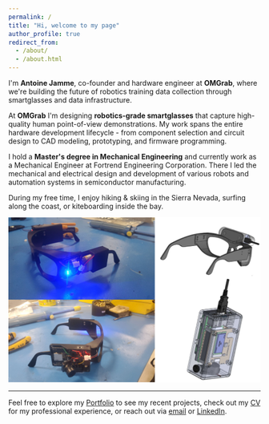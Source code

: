 ```yaml
---
permalink: /
title: "Hi, welcome to my page"
author_profile: true
redirect_from:
  - /about/
  - /about.html
---
```


I'm **Antoine Jamme**, co-founder and hardware engineer at **OMGrab**, where we're building the future of robotics training data collection through smartglasses and data infrastructure.

At **OMGrab** I'm designing **robotics-grade smartglasses** that capture high-quality human point-of-view demonstrations. My work spans the entire hardware development lifecycle - from component selection and circuit design to CAD modeling, prototyping, and firmware programming.

I hold a **Master's degree in Mechanical Engineering** and currently work as a Mechanical Engineer at Fortrend Engineering Corporation. There I led the mechanical and electrical design and development of various robots and automation systems in semiconductor manufacturing.

During my free time, I enjoy hiking & skiing in the Sierra Nevada, surfing along the coast, or kiteboarding inside the bay.

![Hardware](/images/hardware.PNG)

---

Feel free to explore my [Portfolio](/portfolio/) to see my recent projects, check out my [CV](/cv/) for my professional experience, or reach out via [email](mailto:antoinejamme@mail.com) or [LinkedIn](https://www.linkedin.com/in/antoine-jamme/).
